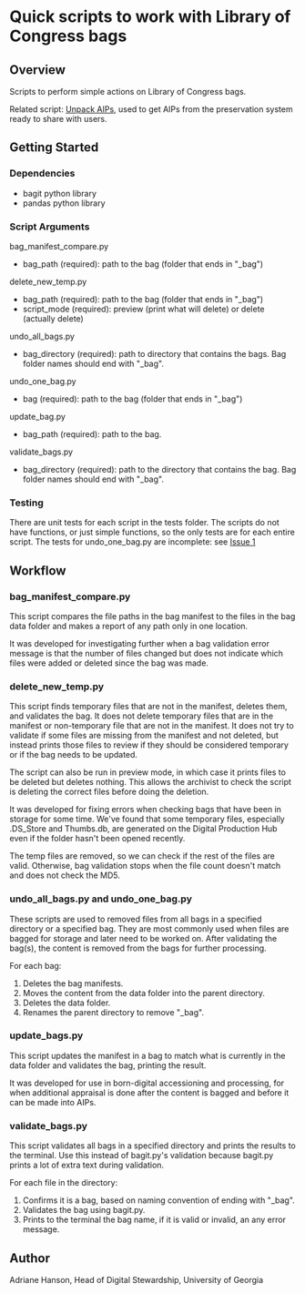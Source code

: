 # Quick scripts to work with Library of Congress bags

## Overview

Scripts to perform simple actions on Library of Congress bags.

Related script: [Unpack AIPs](https://github.com/uga-libraries/unpack-aips),
used to get AIPs from the preservation system ready to share with users.

## Getting Started

### Dependencies

- bagit python library
- pandas python library

### Script Arguments

bag_manifest_compare.py
* bag_path (required): path to the bag (folder that ends in "_bag")

delete_new_temp.py
* bag_path (required): path to the bag (folder that ends in "_bag")
* script_mode (required): preview (print what will delete) or delete (actually delete)

undo_all_bags.py
* bag_directory (required): path to directory that contains the bags. Bag folder names should end with "_bag".

undo_one_bag.py
* bag (required): path to the bag (folder that ends in "_bag")

update_bag.py
* bag_path (required): path to the bag.

validate_bags.py
* bag_directory (required): path to the directory that contains the bag. Bag folder names should end with "_bag". 

### Testing

There are unit tests for each script in the tests folder.
The scripts do not have functions, or just simple functions, so the only tests are for each entire script.
The tests for undo_one_bag.py are incomplete: see [Issue 1](https://github.com/uga-libraries/bags/issues/1)

## Workflow

### bag_manifest_compare.py

This script compares the file paths in the bag manifest to the files in the bag data folder
and makes a report of any path only in one location.

It was developed for investigating further when a bag validation error message is that the number of files changed
but does not indicate which files were added or deleted since the bag was made.

### delete_new_temp.py

This script finds temporary files that are not in the manifest, deletes them, and validates the bag.
It does not delete temporary files that are in the manifest or non-temporary file that are not in the manifest.
It does not try to validate if some files are missing from the manifest and not deleted, 
but instead prints those files to review if they should be considered temporary or if the bag needs to be updated.

The script can also be run in preview mode, in which case it prints files to be deleted but deletes nothing.
This allows the archivist to check the script is deleting the correct files before doing the deletion.

It was developed for fixing errors when checking bags that have been in storage for some time.
We've found that some temporary files, especially .DS_Store and Thumbs.db, are generated on the Digital Production Hub
even if the folder hasn't been opened recently.

The temp files are removed, so we can check if the rest of the files are valid.
Otherwise, bag validation stops when the file count doesn't match and does not check the MD5.

### undo_all_bags.py and undo_one_bag.py

These scripts are used to removed files from all bags in a specified directory or a specified bag.
They are most commonly used when files are bagged for storage and later need to be worked on.
After validating the bag(s), the content is removed from the bags for further processing.

For each bag:
1. Deletes the bag manifests.
2. Moves the content from the data folder into the parent directory.
3. Deletes the data folder.
4. Renames the parent directory to remove "_bag".

### update_bags.py

This script updates the manifest in a bag to match what is currently in the data folder
and validates the bag, printing the result.

It was developed for use in born-digital accessioning and processing,
for when additional appraisal is done after the content is bagged and before it can be made into AIPs.

### validate_bags.py

This script validates all bags in a specified directory and prints the results to the terminal.
Use this instead of bagit.py's validation because bagit.py prints a lot of extra text during validation.

For each file in the directory:
1. Confirms it is a bag, based on naming convention of ending with "_bag".
2. Validates the bag using bagit.py.
3. Prints to the terminal the bag name, if it is valid or invalid, an any error message.

## Author

Adriane Hanson, Head of Digital Stewardship, University of Georgia